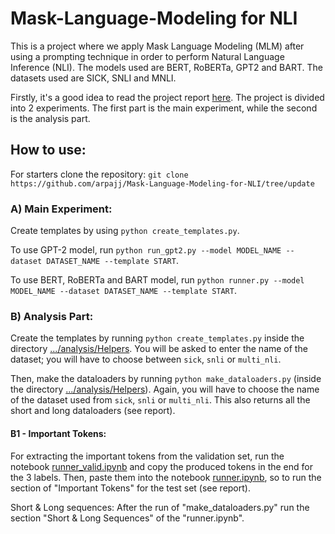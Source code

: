 # Mask-Language-Modeling for NLI

This is a project where we apply Mask Language Modeling (MLM) after using a prompting technique 
in order to perform Natural Language Inference (NLI). The models used are BERT, RoBERTa, GPT2 and BART.
The datasets used are SICK, SNLI and MNLI.

Firstly, it's a good idea to read the project report [here](./Project_report/Prompt_NLI_report.pdf). The project is divided into 2 experiments. The first part is the main experiment, while the second is the analysis part. 

## How to use:

For starters clone the repository:  `git clone https://github.com/arpajj/Mask-Language-Modeling-for-NLI/tree/update`

### A) Main Experiment:

Create templates by using `python create_templates.py`.

To use GPT-2 model, run `python run_gpt2.py --model MODEL_NAME --dataset DATASET_NAME --template START`.

To use BERT, RoBERTa and BART model, run `python runner.py --model MODEL_NAME --dataset DATASET_NAME --template START`.

### B) Analysis Part: 

Create the templates by running  `python create_templates.py` inside the directory [.../analysis/Helpers](./analysis/Helpers). 
You will be asked to enter the name of the dataset; you will have to choose between `sick`, `snli` or `multi_nli`.

Then, make the dataloaders by running `python make_dataloaders.py` (inside the directory [.../analysis/Helpers](./analysis/Helpers)).
Again, you will have to choose the name of the dataset used from `sick`, `snli` or `multi_nli`. This also returns all the short and long dataloaders (see report).

#### B1 - Important Tokens: 
For extracting the important tokens from the validation set, run the notebook [runner_valid.ipynb](./analysis/runner_valid.ipynb) and copy the produced tokens in the end
for the 3 labels. Then, paste them into the notebook [runner.ipynb](./analysis/runner.ipynb), so to run the section of "Important Tokens" for the test set (see report).

Short & Long sequences: After the run of "make_dataloaders.py" run the section "Short & Long Sequences" of the "runner.ipynb".
